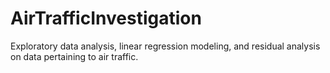 # AirTrafficInvestigation
Exploratory data analysis, linear regression modeling, and residual analysis on data pertaining to air traffic.
